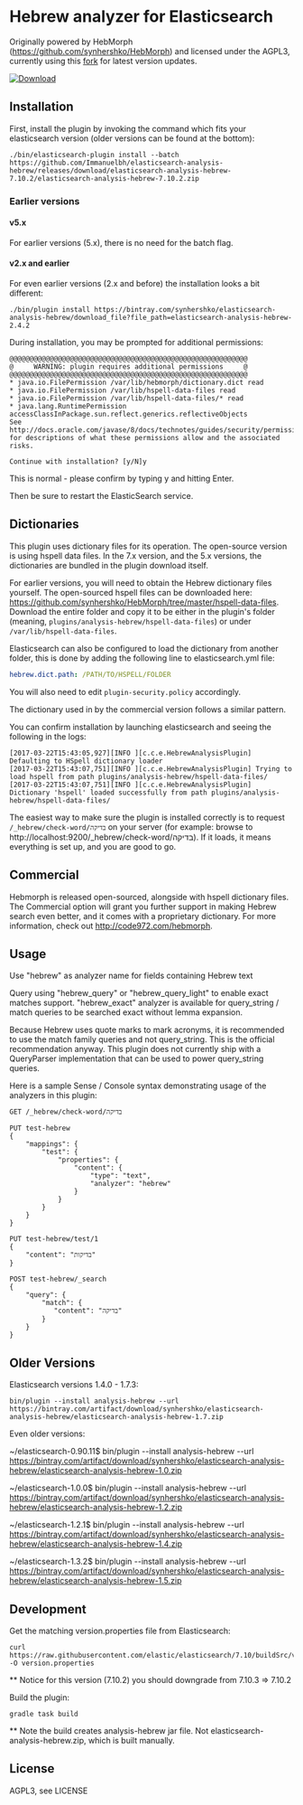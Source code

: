 # Hebrew analyzer for Elasticsearch

Originally powered by HebMorph (https://github.com/synhershko/HebMorph) and licensed under the AGPL3, currently using this [fork](https://github.com/Immanuelbh/HebMorph) for latest version updates.

[![Download](https://img.shields.io/badge/Download-7.10.2-blue) ](https://github.com/Immanuelbh/elasticsearch-analysis-hebrew/releases/download/elasticsearch-analysis-hebrew-7.10.2/elasticsearch-analysis-hebrew-7.10.2.zip)

## Installation

First, install the plugin by invoking the command which fits your elasticsearch version (older versions can be found at the bottom):

```shell
./bin/elasticsearch-plugin install --batch https://github.com/Immanuelbh/elasticsearch-analysis-hebrew/releases/download/elasticsearch-analysis-hebrew-7.10.2/elasticsearch-analysis-hebrew-7.10.2.zip
```

### Earlier versions
#### v5.x
For earlier versions (5.x), there is no need for the batch flag.

#### v2.x and earlier
For even earlier versions (2.x and before) the installation looks a bit different:
```shell
./bin/plugin install https://bintray.com/synhershko/elasticsearch-analysis-hebrew/download_file?file_path=elasticsearch-analysis-hebrew-2.4.2
```

During installation, you may be prompted for additional permissions:

```shell
@@@@@@@@@@@@@@@@@@@@@@@@@@@@@@@@@@@@@@@@@@@@@@@@@@@@@@@@@@@
@     WARNING: plugin requires additional permissions     @
@@@@@@@@@@@@@@@@@@@@@@@@@@@@@@@@@@@@@@@@@@@@@@@@@@@@@@@@@@@
* java.io.FilePermission /var/lib/hebmorph/dictionary.dict read
* java.io.FilePermission /var/lib/hspell-data-files read
* java.io.FilePermission /var/lib/hspell-data-files/* read
* java.lang.RuntimePermission accessClassInPackage.sun.reflect.generics.reflectiveObjects
See http://docs.oracle.com/javase/8/docs/technotes/guides/security/permissions.html
for descriptions of what these permissions allow and the associated risks.

Continue with installation? [y/N]y
```

This is normal - please confirm by typing y and hitting Enter.

Then be sure to restart the ElasticSearch service.

## Dictionaries

This plugin uses dictionary files for its operation. The open-source version is using hspell data files. In the 7.x version, and the 5.x versions, the dictionaries are bundled in the plugin download itself.

For earlier versions, you will need to obtain the Hebrew dictionary files yourself. The open-sourced hspell files can be downloaded here: https://github.com/synhershko/HebMorph/tree/master/hspell-data-files. Download the entire folder and copy it to be either in the plugin's folder (meaning, `plugins/analysis-hebrew/hspell-data-files`) or under `/var/lib/hspell-data-files`.

Elasticsearch can also be configured to load the dictionary from another folder, this is done by adding the following line to elasticsearch.yml file:

```yml
hebrew.dict.path: /PATH/TO/HSPELL/FOLDER
```

You will also need to edit `plugin-security.policy` accordingly.

The dictionary used in by the commercial version follows a similar pattern.

You can confirm installation by launching elasticsearch and seeing the following in the logs:

```shell
[2017-03-22T15:43:05,927][INFO ][c.c.e.HebrewAnalysisPlugin] Defaulting to HSpell dictionary loader
[2017-03-22T15:43:07,751][INFO ][c.c.e.HebrewAnalysisPlugin] Trying to load hspell from path plugins/analysis-hebrew/hspell-data-files/
[2017-03-22T15:43:07,751][INFO ][c.c.e.HebrewAnalysisPlugin] Dictionary 'hspell' loaded successfully from path plugins/analysis-hebrew/hspell-data-files/
```

The easiest way to make sure the plugin is installed correctly is to request `/_hebrew/check-word/בדיקה` on your server (for example: browse to http://localhost:9200/_hebrew/check-word/בדיקה). If it loads, it means everything is set up, and you are good to go.

## Commercial

Hebmorph is released open-sourced, alongside with hspell dictionary files. The Commercial option will grant you further support in making Hebrew search even better, and it comes with a proprietary dictionary. For more information, check out http://code972.com/hebmorph.

## Usage

Use "hebrew" as analyzer name for fields containing Hebrew text

Query using "hebrew_query" or "hebrew_query_light" to enable exact matches support. "hebrew_exact" analyzer is available for query_string / match queries to be searched exact without lemma expansion.

Because Hebrew uses quote marks to mark acronyms, it is recommended to use the match family queries and not query_string. This is the official recommendation anyway. This plugin does not currently ship with a QueryParser implementation that can be used to power query_string queries.

Here is a sample Sense / Console syntax demonstrating usage of the analyzers in this plugin:

```
GET /_hebrew/check-word/בדיקה

PUT test-hebrew
{
    "mappings": {
        "test": {
            "properties": {
                "content": {
                    "type": "text",
                    "analyzer": "hebrew"
                }
            }
        }
    }
}

PUT test-hebrew/test/1
{
    "content": "בדיקות"
}

POST test-hebrew/_search
{
    "query": {
        "match": {
           "content": "בדיקה"
        }
    }
}
```

## Older Versions

Elasticsearch versions 1.4.0 - 1.7.3:

```shell
bin/plugin --install analysis-hebrew --url https://bintray.com/artifact/download/synhershko/elasticsearch-analysis-hebrew/elasticsearch-analysis-hebrew-1.7.zip
```

Even older versions:

~/elasticsearch-0.90.11$ bin/plugin --install analysis-hebrew --url https://bintray.com/artifact/download/synhershko/elasticsearch-analysis-hebrew/elasticsearch-analysis-hebrew-1.0.zip

~/elasticsearch-1.0.0$ bin/plugin --install analysis-hebrew --url https://bintray.com/artifact/download/synhershko/elasticsearch-analysis-hebrew/elasticsearch-analysis-hebrew-1.2.zip

~/elasticsearch-1.2.1$ bin/plugin --install analysis-hebrew --url https://bintray.com/artifact/download/synhershko/elasticsearch-analysis-hebrew/elasticsearch-analysis-hebrew-1.4.zip

~/elasticsearch-1.3.2$ bin/plugin --install analysis-hebrew --url https://bintray.com/artifact/download/synhershko/elasticsearch-analysis-hebrew/elasticsearch-analysis-hebrew-1.5.zip

## Development
Get the matching version.properties file from Elasticsearch:
```shell
curl https://raw.githubusercontent.com/elastic/elasticsearch/7.10/buildSrc/version.properties -O version.properties
```

** Notice for this version (7.10.2) you should downgrade from 7.10.3 => 7.10.2 

Build the plugin:
```shell
gradle task build
```

** Note the build creates analysis-hebrew jar file. Not elasticsearch-analysis-hebrew.zip, which is built manually.

## License

AGPL3, see LICENSE
